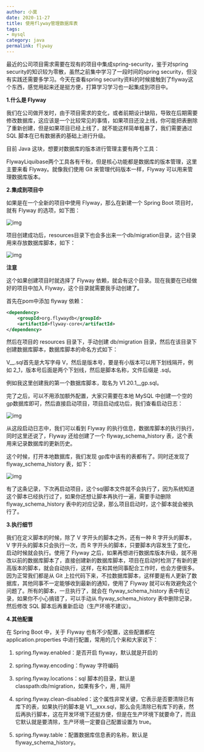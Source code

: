 ```yaml
---
author: 小莫
date: 2020-11-27
title: 使用flyway管理数据库表
tags:
- mysql
category: java
permalink: flyway
---
```


最近的公司项目需求需要在现有的项目中集成spring-security，鉴于对spring security的知识较为零散，虽然之前集中学习了一段时间的spring security，但没有实践还需要多学习。今天在查看spring security资料的时候接触到了flyway这个东西，感觉用起来还是挺方便，打算学习学习也一起集成到项目中。

<!-- more -->

**1.什么是 Flyway**

我们在公司做开发时，由于项目需求的变化，或者前期设计缺陷，导致在后期需要修改数据库，这应该是一个比较常见的事情，如果项目还没上线，你可能把表删除了重新创建，但是如果项目已经上线了，就不能这样简单粗暴了，我们需要通过 SQL 脚本在已有数据表的基础上进行升级。

目前 Java 这块，想要对数据库的版本进行管理主要有两个工具：

FlywayLiquibase两个工具各有千秋，但是核心功能都是数据库的版本管理，这里主要来看 Flyway。就像我们使用 Git 来管理代码版本一样，Flyway 可以用来管理数据库版本。



**2.集成到项目中**

如果是在一个全新的项目中使用 Flyway，那么在新建一个 Spring Boot 项目时，就有 Flyway 的选项，如下图：

![img](https://image.xiaomo.info//blog/63d0f703918fa0ec5564ea32fc8564e83d6ddb03-20201126145549131.jpeg)

项目创建成功后，resources目录下也会多出来一个db/migration目录，这个目录用来存放数据库脚本，如下：

![img](https://image.xiaomo.info//blog/caef76094b36acaf6a70bc05aacbb01600e99c4b-20201126145410156.jpeg)

**注意**

这个如果创建项目时就选择了 Flyway 依赖，就会有这个目录。现在我要在已经做好的项目中加入 Flyway，这个目录就需要我手动创建了。

首先在pom中添加 flyway 依赖：

```xml
<dependency>
    <groupId>org.flywaydb</groupId>
    <artifactId>flyway-core</artifactId>
</dependency>
```

然后在项目的 resources 目录下，手动创建 db/migration 目录，然后在该目录下创建数据库脚本，数据库脚本的命名方式如下：

V<VERSION>__<NAME>.sql首先是大写字母 V，然后是版本号，要是有小版本可以用下划线隔开，例如 2_1，版本号后面是两个下划线，然后是脚本名称，文件后缀是 .sql。

例如我这里创建我的第一个数据库脚本，取名为 V1.20.1__gp.sql。

完了之后，可以不用添加额外配置，大家只需要在本地 MySQL 中创建一个空的 gp数据库即可，然后直接启动项目，项目启动成功后，我们查看启动日志：

![img](https://image.xiaomo.info//blog/71cf3bc79f3df8dcf2705fd4b0024f8d4710283b.jpeg)

从这段启动日志中，我们可以看到 Flyway 的执行信息，数据库脚本的执行执行，同时这里还说了，Flyway 还给创建了一个 flyway_schema_history 表，这个表用来记录数据库的更新历史。

这个时候，打开本地数据库，我们发现 gp库中该有的表都有了。同时还发现了 flyway_schema_history 表，如下：

![img](https://image.xiaomo.info//blog/58ee3d6d55fbb2fbd7cbe73c94581da24723dcd1.jpeg)

有了这条记录，下次再启动项目，这个sql脚本文件就不会执行了，因为系统知道这个脚本已经执行过了，如果你还想让脚本再执行一遍，需要手动删除 flyway_schema_history 表中的对应记录，那么项目启动时，这个脚本就会被执行了。



**3.执行细节**

我们在定义脚本的时候，除了 V 字开头的脚本之外，还有一种 R 字开头的脚本，V 字开头的脚本只会执行一次，而 R 字开头的脚本，只要脚本内容发生了变化，启动时候就会执行。使用了 Flyway 之后，如果再想进行数据库版本升级，就不用改以前的数据库脚本了，直接创建新的数据库脚本，项目在启动时检测了有新的更高版本的脚本，就会自动执行，这样，在和其他同事配合工作时，也会方便很多。因为正常我们都是从 Git 上拉代码下来，不拉数据库脚本，这样要是有人更新了数据库，其他同事不一定能够收到最新的通知，使用了 Flyway 就可以有效避免这个问题了。所有的脚本，一旦执行了，就会在 flyway_schema_history 表中有记录，如果你不小心搞错了，可以手动从 flyway_schema_history 表中删除记录，然后修改 SQL 脚本后再重新启动（生产环境不建议）。



**4.其他配置**

在 Spring Boot 中，关于 Flyway 也有不少配置，这些配置都在 application.properties 中进行配置，常用的几个来和大家说下：

1. spring.flyway.enabled：是否开启 flyway，默认就是开启的
2. spring.flyway.encoding：flyway 字符编码

3. spring.flyway.locations：sql 脚本的目录，默认是 classpath:db/migration，如果有多个，用 , 隔开
4. spring.flyway.clean-disabled：这个属性非常关键，它表示是否要清除已有库下的表，如果执行的脚本是 V1__xxx.sql，那么会先清除已有库下的表，然后再执行脚本，这在开发环境下还挺方便，但是在生产环境下就要命了，而且它默认就是要清除，生产环境一定要自己配置设置为 true。
5. spring.flyway.table：配置数据库信息表的名称，默认是 flyway_schema_history。



